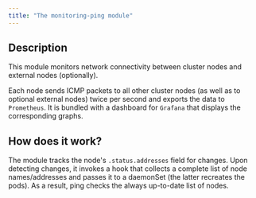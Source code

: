 ```yaml
---
title: "The monitoring-ping module"
---
```


## Description

This module monitors network connectivity between cluster nodes and external nodes (optionally).

Each node sends ICMP packets to all other cluster nodes (as well as to optional external nodes) twice per second and exports the data to `Prometheus`.
It is bundled with a dashboard for `Grafana` that displays the corresponding graphs.

## How does it work?

The module tracks the node's `.status.addresses` field for changes. Upon detecting changes, it invokes a hook that collects a complete list of node names/addresses and passes it to a daemonSet (the latter recreates the pods). As a result, ping checks the always up-to-date list of nodes.
